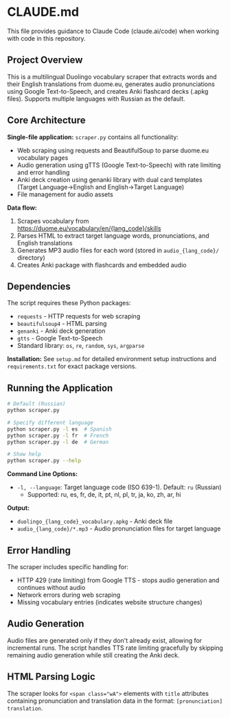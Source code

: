 # CLAUDE.md

This file provides guidance to Claude Code (claude.ai/code) when working with code in this repository.

## Project Overview

This is a multilingual Duolingo vocabulary scraper that extracts words and their English translations from duome.eu, generates audio pronunciations using Google Text-to-Speech, and creates Anki flashcard decks (.apkg files). Supports multiple languages with Russian as the default.

## Core Architecture

**Single-file application:** `scraper.py` contains all functionality:
- Web scraping using requests and BeautifulSoup to parse duome.eu vocabulary pages
- Audio generation using gTTS (Google Text-to-Speech) with rate limiting and error handling
- Anki deck creation using genanki library with dual card templates (Target Language→English and English→Target Language)
- File management for audio assets

**Data flow:**
1. Scrapes vocabulary from https://duome.eu/vocabulary/en/{lang_code}/skills
2. Parses HTML to extract target language words, pronunciations, and English translations
3. Generates MP3 audio files for each word (stored in `audio_{lang_code}/` directory)
4. Creates Anki package with flashcards and embedded audio

## Dependencies

The script requires these Python packages:
- `requests` - HTTP requests for web scraping
- `beautifulsoup4` - HTML parsing
- `genanki` - Anki deck generation
- `gtts` - Google Text-to-Speech
- Standard library: `os`, `re`, `random`, `sys`, `argparse`

**Installation:** See `setup.md` for detailed environment setup instructions and `requirements.txt` for exact package versions.

## Running the Application

```bash
# Default (Russian)
python scraper.py

# Specify different language
python scraper.py -l es  # Spanish
python scraper.py -l fr  # French
python scraper.py -l de  # German

# Show help
python scraper.py --help
```

**Command Line Options:**
- `-l, --language`: Target language code (ISO 639-1). Default: `ru` (Russian)
  - Supported: ru, es, fr, de, it, pt, nl, pl, tr, ja, ko, zh, ar, hi

**Output:**
- `duolingo_{lang_code}_vocabulary.apkg` - Anki deck file
- `audio_{lang_code}/*.mp3` - Audio pronunciation files for target language

## Error Handling

The scraper includes specific handling for:
- HTTP 429 (rate limiting) from Google TTS - stops audio generation and continues without audio
- Network errors during web scraping
- Missing vocabulary entries (indicates website structure changes)

## Audio Generation

Audio files are generated only if they don't already exist, allowing for incremental runs. The script handles TTS rate limiting gracefully by skipping remaining audio generation while still creating the Anki deck.

## HTML Parsing Logic

The scraper looks for `<span class="wA">` elements with `title` attributes containing pronunciation and translation data in the format: `[pronunciation] translation`.